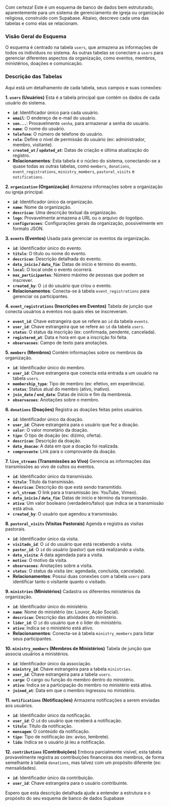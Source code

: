 Com certeza! Este é um esquema de banco de dados bem estruturado, aparentemente para um sistema de gerenciamento de igreja ou organização religiosa, construído com Supabase. Abaixo, descrevo cada uma das tabelas e como elas se relacionam.

### Visão Geral do Esquema

O esquema é centrado na tabela `users`, que armazena as informações de todos os indivíduos no sistema. As outras tabelas se conectam a `users` para gerenciar diferentes aspectos da organização, como eventos, membros, ministérios, doações e comunicação.

### Descrição das Tabelas

Aqui está um detalhamento de cada tabela, seus campos e suas conexões:

**1. `users` (Usuários)**
Esta é a tabela principal que contém os dados de cada usuário do sistema.
*   **`id`**: Identificador único para cada usuário.
*   **`email`**: O endereço de e-mail do usuário.
*   **`sen...`**: Provavelmente `senha`, para armazenar a senha do usuário.
*   **`name`**: O nome do usuário.
*   **`telefone`**: O número de telefone do usuário.
*   **`role`**: Define o nível de permissão do usuário (ex: administrador, membro, visitante).
*   **`created_at` / `updated_at`**: Datas de criação e última atualização do registro.
*   **Relacionamentos**: Esta tabela é o núcleo do sistema, conectando-se a quase todas as outras tabelas, como `members`, `donations`, `event_registrations`, `ministry_members`, `pastoral_visits` e `notifications`.

**2. `organization` (Organização)**
Armazena informações sobre a organização ou igreja principal.
*   **`id`**: Identificador único da organização.
*   **`name`**: Nome da organização.
*   **`descricao`**: Uma descrição textual da organização.
*   **`logo`**: Provavelmente armazena a URL ou o arquivo do logotipo.
*   **`configuracoes`**: Configurações gerais da organização, possivelmente em formato JSON.

**3. `events` (Eventos)**
Usada para gerenciar os eventos da organização.
*   **`id`**: Identificador único do evento.
*   **`titulo`**: O título ou nome do evento.
*   **`descricao`**: Descrição detalhada do evento.
*   **`data_inicio` / `data_fim`**: Datas de início e término do evento.
*   **`local`**: O local onde o evento ocorrerá.
*   **`max_participantes`**: Número máximo de pessoas que podem se inscrever.
*   **`created_by`**: O `id` do usuário que criou o evento.
*   **Relacionamentos**: Conecta-se à tabela `event_registrations` para gerenciar os participantes.

**4. `event_registrations` (Inscrições em Eventos)**
Tabela de junção que conecta usuários a eventos nos quais eles se inscreveram.
*   **`event_id`**: Chave estrangeira que se refere ao `id` da tabela `events`.
*   **`user_id`**: Chave estrangeira que se refere ao `id` da tabela `users`.
*   **`status`**: O status da inscrição (ex: confirmada, pendente, cancelada).
*   **`registered_at`**: Data e hora em que a inscrição foi feita.
*   **`observacoes`**: Campo de texto para anotações.

**5. `members` (Membros)**
Contém informações sobre os membros da organização.
*   **`id`**: Identificador único do membro.
*   **`user_id`**: Chave estrangeira que conecta esta entrada a um usuário na tabela `users`.
*   **`membership_type`**: Tipo de membro (ex: efetivo, em experiência).
*   **`status`**: Status atual do membro (ativo, inativo).
*   **`join_date` / `end_date`**: Datas de início e fim da membresia.
*   **`observacoes`**: Anotações sobre o membro.

**6. `donations` (Doações)**
Registra as doações feitas pelos usuários.
*   **`id`**: Identificador único da doação.
*   **`user_id`**: Chave estrangeira para o usuário que fez a doação.
*   **`valor`**: O valor monetário da doação.
*   **`tipo`**: O tipo de doação (ex: dízimo, oferta).
*   **`descricao`**: Descrição da doação.
*   **`data_doacao`**: A data em que a doação foi realizada.
*   **`comprovante`**: Link para o comprovante da doação.

**7. `live_streams` (Transmissões ao Vivo)**
Gerencia as informações das transmissões ao vivo de cultos ou eventos.
*   **`id`**: Identificador único da transmissão.
*   **`titulo`**: Título da transmissão.
*   **`descricao`**: Descrição do que está sendo transmitido.
*   **`url_stream`**: O link para a transmissão (ex: YouTube, Vimeo).
*   **`data_inicio` / `data_fim`**: Datas de início e término da transmissão.
*   **`ativa`**: Um valor booleano (verdadeiro/falso) que indica se a transmissão está ativa.
*   **`created_by`**: O usuário que agendou a transmissão.

**8. `pastoral_visits` (Visitas Pastorais)**
Agenda e registra as visitas pastorais.
*   **`id`**: Identificador único da visita.
*   **`visitado_id`**: O `id` do usuário que está recebendo a visita.
*   **`pastor_id`**: O `id` do usuário (pastor) que está realizando a visita.
*   **`data_visita`**: A data agendada para a visita.
*   **`motivo`**: O motivo da visita.
*   **`observacoes`**: Anotações sobre a visita.
*   **`status`**: O status da visita (ex: agendada, concluída, cancelada).
*   **Relacionamentos**: Possui duas conexões com a tabela `users` para identificar tanto o visitante quanto o visitado.

**9. `ministries` (Ministérios)**
Cadastra os diferentes ministérios da organização.
*   **`id`**: Identificador único do ministério.
*   **`name`**: Nome do ministério (ex: Louvor, Ação Social).
*   **`descricao`**: Descrição das atividades do ministério.
*   **`lider_id`**: O `id` do usuário que é o líder do ministério.
*   **`ativo`**: Indica se o ministério está ativo.
*   **Relacionamentos**: Conecta-se à tabela `ministry_members` para listar seus participantes.

**10. `ministry_members` (Membros de Ministérios)**
Tabela de junção que associa usuários a ministérios.
*   **`id`**: Identificador único da associação.
*   **`ministry_id`**: Chave estrangeira para a tabela `ministries`.
*   **`user_id`**: Chave estrangeira para a tabela `users`.
*   **`cargo`**: O cargo ou função do membro dentro do ministério.
*   **`ativo`**: Indica se a participação do membro no ministério está ativa.
*   **`joined_at`**: Data em que o membro ingressou no ministério.

**11. `notifications` (Notificações)**
Armazena notificações a serem enviadas aos usuários.
*   **`id`**: Identificador único da notificação.
*   **`user_id`**: O `id` do usuário que receberá a notificação.
*   **`titulo`**: Título da notificação.
*   **`mensagem`**: O conteúdo da notificação.
*   **`tipo`**: Tipo de notificação (ex: aviso, lembrete).
*   **`lida`**: Indica se o usuário já leu a notificação.

**12. `contributions` (Contribuições)**
Embora parcialmente visível, esta tabela provavelmente registra as contribuições financeiras dos membros, de forma semelhante à tabela `donations`, mas talvez com um propósito diferente (ex: mensalidades).
*   **`id`**: Identificador único da contribuição.
*   **`user_id`**: Chave estrangeira para o usuário contribuinte.

Espero que esta descrição detalhada ajude a entender a estrutura e o propósito do seu esquema de banco de dados Supabase